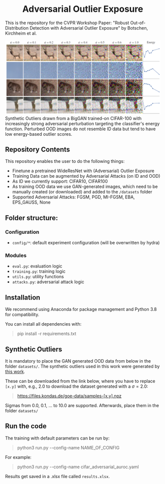 <div align="center">
 
# Adversarial Outlier Exposure

</div>
 
This is the repository for the CVPR Workshop Paper: "Robust Out-of-Distribution Detection with Adversarial Outlier Exposure" by Botschen, Kirchheim et al. 

![Showcase of functioning of Adversarial Outlier Exposure on CIFAR-100](example.png)
Synthetic Outliers drawn from a BigGAN trained-on CIFAR-100 with increasingly strong adversarial perturbation targeting the classifier's energy function. Perturbed OOD images do not resemble ID data but tend to have low energy-based outlier scores. 

## Repository Contents
This repository enables the user to do the following things:
- Finetune a pretrained WideResNet with (Adversarial) Outlier Exposure
- Training Data can be augmented by Adversarial Attacks (on ID and OOD)
- As ID we currently support: CIFAR10, CIFAR100
- As training OOD data we use GAN-generated images, which need to be manually created (or downloaded) and added to the `/datasets` folder
- Supported Adversarial Attacks: FGSM, PGD, MI-FGSM, EBA, EPS_GAUSS, None

 ## Folder structure:
 ### Configuration
 
- `config/*`: default experiment configuration (will be overwritten by hydra)

### Modules 
- `eval.py`: evaluation logic
- `training.py`: training logic
- `utils.py`: utility functions
- `attacks.py`: adversarial attack logic

## Installation
We recommend using Anaconda for package management and Python 3.8 for compatibility.

You can install all dependencies with:
> pip install -r requirements.txt


## Synthetic Outliers
It is mandatory to place the GAN generated OOD data from below in the folder ```datasets/```. 
The synthetic outliers used in this work were generated by [this work](https://openreview.net/forum?id=SU7OAfhc8OM). 

These can be downloaded from the link below, where you have to replace `[x.y]` with, e.g., 2.0 to download the dataset generated with a $\sigma = 2.0$:

> https://files.kondas.de/goe-data/samples-[x.y].npz

Sigmas from 0.0, 0.1, ... to 10.0 are supported.
Afterwards, place them in the folder ```datasets/```

## Run the code
The training with default parameters can be run by:

> python3 run.py --config-name NAME_OF_CONFIG

For example: 

> python3 run.py --config-name cifar_adversarial_auroc.yaml

Results get saved in a .xlsx file called `results.xlsx`.

